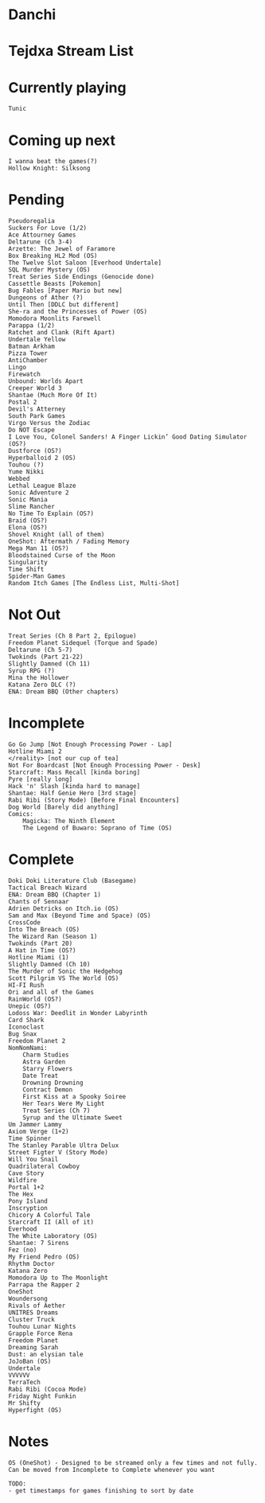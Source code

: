 # Danchi

<head> 
<link rel="shortcut icon" type="image/x-icon" href="favicon.png?">
</head>

# Tejdxa Stream List
# Currently playing

	Tunic

# Coming up next

    I wanna beat the games(?)
    Hollow Knight: Silksong

# Pending

	Pseudoregalia
	Suckers For Love (1/2)
	Ace Attourney Games
	Deltarune (Ch 3-4)
	Arzette: The Jewel of Faramore
	Box Breaking HL2 Mod (OS)
	The Twelve Slot Saloon [Everhood Undertale]
	SQL Murder Mystery (OS)
	Treat Series Side Endings (Genocide done)
	Cassettle Beasts [Pokemon]
	Bug Fables [Paper Mario but new]
	Dungeons of Ather (?)
	Until Then [DDLC but different]
	She-ra and the Princesses of Power (OS)
	Momodora Moonlits Farewell
	Parappa (1/2)
	Ratchet and Clank (Rift Apart)
	Undertale Yellow
	Batman Arkham
	Pizza Tower
	AntiChamber
	Lingo
	Firewatch
	Unbound: Worlds Apart
	Creeper World 3
	Shantae (Much More Of It)
	Postal 2
	Devil's Atterney
	South Park Games
	Virgo Versus the Zodiac
	Do NOT Escape
	I Love You, Colonel Sanders! A Finger Lickin’ Good Dating Simulator (OS?)
	Dustforce (OS?)
	Hyperballoid 2 (OS)
	Touhou (?)
	Yume Nikki
	Webbed
	Lethal League Blaze
	Sonic Adventure 2
	Sonic Mania
	Slime Rancher
	No Time To Explain (OS?)
	Braid (OS?)
	Elona (OS?)
	Shovel Knight (all of them)
	OneShot: Aftermath / Fading Memory
	Mega Man 11 (OS?)
	Bloodstained Curse of the Moon
	Singularity 
	Time Shift 
	Spider-Man Games
	Random Itch Games [The Endless List, Multi-Shot]


# Not Out

	Treat Series (Ch 8 Part 2, Epilogue)
	Freedom Planet Sidequel (Torque and Spade)
	Deltarune (Ch 5-7)
	Twokinds (Part 21-22)
	Slightly Damned (Ch 11)
	Syrup RPG (?)
	Mina the Hollower
	Katana Zero DLC (?)
	ENA: Dream BBQ (Other chapters)


# Incomplete

	Go Go Jump [Not Enough Processing Power - Lap]
	Hotline Miami 2
	</reality> [not our cup of tea]
	Not For Boardcast [Not Enough Processing Power - Desk]
	Starcraft: Mass Recall [kinda boring]
	Pyre [really long]
	Hack 'n' Slash [kinda hard to manage]
	Shantae: Half Genie Hero [3rd stage]
	Rabi Ribi (Story Mode) [Before Final Encounters]
	Dog World [Barely did anything]
	Comics:
		Magicka: The Ninth Element
		The Legend of Buwaro: Soprano of Time (OS)


# Complete

	Doki Doki Literature Club (Basegame)
	Tactical Breach Wizard
	ENA: Dream BBQ (Chapter 1)
	Chants of Sennaar
	Adrien Detricks on Itch.io (OS)
	Sam and Max (Beyond Time and Space) (OS)
	CrossCode
	Into The Breach (OS)
	The Wizard Ran (Season 1)
	Twokinds (Part 20)
	A Hat in Time (OS?)
	Hotline Miami (1)
	Slightly Damned (Ch 10)
	The Murder of Sonic the Hedgehog
	Scott Pilgrim VS The World (OS)
	HI-FI Rush
	Ori and all of the Games
	RainWorld (OS?)
	Unepic (OS?)
	Lodoss War: Deedlit in Wonder Labyrinth
	Card Shark
	Iconoclast
	Bug Snax
	Freedom Planet 2
	NomNomNami:
		Charm Studies
		Astra Garden
		Starry Flowers
		Date Treat
		Drowning Drowning
		Contract Demon
		First Kiss at a Spooky Soiree
		Her Tears Were My Light
		Treat Series (Ch 7)
		Syrup and the Ultimate Sweet
	Um Jammer Lammy
	Axiom Verge (1+2)
	Time Spinner
	The Stanley Parable Ultra Delux
	Street Figter V (Story Mode)
	Will You Snail
	Quadrilateral Cowboy
	Cave Story
	Wildfire
	Portal 1+2
	The Hex
	Pony Island
	Inscryption
	Chicory A Colorful Tale
	Starcraft II (All of it)
	Everhood
	The White Laboratory (OS)
	Shantae: 7 Sirens
	Fez (no)
	My Friend Pedro (OS)
	Rhythm Doctor
	Katana Zero
	Momodora Up to The Moonlight
	Parrapa the Rapper 2
	OneShot
	Woundersong
	Rivals of Aether
	UNITRES Dreams
	Cluster Truck
	Touhou Lunar Nights
	Grapple Force Rena
	Freedom Planet
	Dreaming Sarah
	Dust: an elysian tale
	JoJoBan (OS)
	Undertale
	VVVVVV
	TerraTech
	Rabi Ribi (Cocoa Mode)
	Friday Night Funkin
	Mr Shifty
	Hyperfight (OS)

# Notes

```
OS (OneShot) - Designed to be streamed only a few times and not fully. Can be moved from Incomplete to Complete whenever you want 

TODO:
- get timestamps for games finishing to sort by date
```
